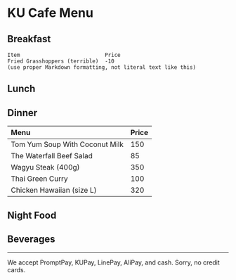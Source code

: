 # KU Cafe Menu


## Breakfast

    Item                           Price
    Fried Grasshoppers (terrible)  -10
    (use proper Markdown formatting, not literal text like this)

## Lunch 


## Dinner

| Menu                           | Price    |
|:-------------------------------|----------|
| Tom Yum Soup With Coconut Milk |    150   |
| The Waterfall Beef Salad       |    85    |
| Wagyu Steak  (400g)            |    350   |
| Thai Green Curry               |    100   |
| Chicken Hawaiian (size L)      |    320   |


## Night Food


## Beverages



---

We accept PromptPay, KUPay, LinePay, AliPay, and cash. Sorry, no credit cards.

